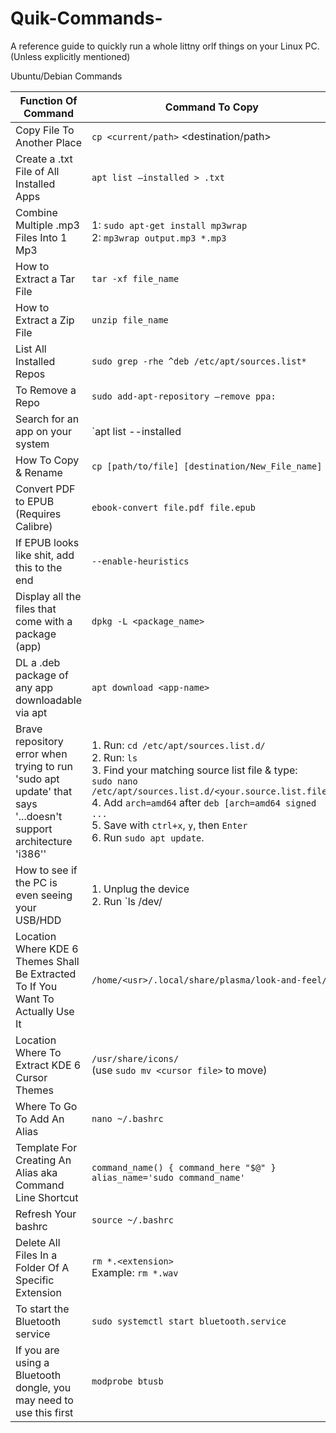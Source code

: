 # Quik-Commands-
A reference guide to quickly run a whole littny orlf things on your Linux PC. (Unless explicitly mentioned)

Ubuntu/Debian Commands

| Function Of Command                                                                                             | Command To Copy           |
|-----------------------------------------------------------------------------------------------------------------|-----------------------------------------------------------------------------------------------------------------------------------------------------------------------------------------------------------------------------------------------------------------------------------------------------------------------|
| Copy File To Another Place                                                                                      | `cp <current/path>` <destination/path>                                                                                                                                                                                                                                         |
| Create a .txt File of All Installed Apps                                                                        | ```apt list –installed > .txt```                                                                                                                                                                                                                                                  |
| Combine Multiple .mp3 Files Into 1 Mp3                                                                          | 1: `sudo apt-get install mp3wrap` <br> 2: `mp3wrap output.mp3 *.mp3`                                                                                                                                                                                                          |
| How to Extract a Tar File                                                                                       | `tar -xf file_name`                                                                                                                                                                                                                                                            |
| How to Extract a Zip File                                                                                       | `unzip file_name`                                                                                                                                                                                                                                                              |
| List All Installed Repos                                                                                        | `sudo grep -rhe ^deb /etc/apt/sources.list*`                                                                                                                                                                                                                                   |
| To Remove a Repo                                                                                                | `sudo add-apt-repository –remove ppa:`                                                                                                                                                                                                                                        |
| Search for an app on your system                                                                                | `apt list --installed | grep -i`                                                                                                                                                                                                                                               |
| How To Copy & Rename                                                                                            | `cp [path/to/file] [destination/New_File_name]`                                                                                                                                                                                                                                |
| Convert PDF to EPUB (Requires Calibre)                                                                          | `ebook-convert file.pdf file.epub`                                                                                                                                                                                                                                            |
| If EPUB looks like shit, add this to the end                                                                    | `--enable-heuristics`                                                                                                                                                                                                                                                         |
| Display all the files that come with a package (app)                                                            | `dpkg -L <package_name>`                                                                                                                                                                                                                                                       |
| DL a .deb package of any app downloadable via apt                                                               | `apt download <app-name>`                                                                                                                                                                                                                                                      |
| Brave repository error when trying to run 'sudo apt update' that says '...doesn't support architecture 'i386''  | 1. Run: `cd /etc/apt/sources.list.d/`<br> 2. Run: `ls`<br> 3. Find your matching source list file & type:<br>`sudo nano /etc/apt/sources.list.d/<your.source.list.file>`<br> 4. Add `arch=amd64` after `deb [arch=amd64 signed ...`<br> 5. Save with `ctrl+x`, `y`, then `Enter`<br> 6. Run `sudo apt update`. |
| How to see if the PC is even seeing your USB/HDD                                                                | 1. Unplug the device<br> 2. Run `ls /dev/ | grep sd`<br> 3. Plug the device in & re-run<br> 4. More lines = USB detected; same lines = not detected.                                                                                                                             |
| Location Where KDE 6 Themes Shall Be Extracted To If You Want To Actually Use It                                | `/home/<usr>/.local/share/plasma/look-and-feel/`                                                                                                                                                                                                                              |
| Location Where To Extract KDE 6 Cursor Themes                                                                   | `/usr/share/icons/` <br> (use `sudo mv <cursor file>` to move)                                                                                                                                                                                                                |
| Where To Go To Add An Alias                                                                                     | `nano ~/.bashrc`                                                                                                                                                                                                                                                               |
| Template For Creating An Alias aka Command Line Shortcut                                                        | `command_name() { command_here "$@" } alias_name='sudo command_name'`                                                                                                                                                                                                         |
| Refresh Your bashrc                                                                                             | `source ~/.bashrc`                                                                                                                                                                                                                                                             |
| Delete All Files In a Folder Of A Specific Extension                                                            | `rm *.<extension>`<br> Example: `rm *.wav`                                                                                                                                                                                                                                    |
| To start the Bluetooth service                                                                                  | `sudo systemctl start bluetooth.service`                                                                                                                                                                                                                                       |
| If you are using a Bluetooth dongle, you may need to use this first                                             | `modprobe btusb`                                                                                                                                                                                                                                                               |
